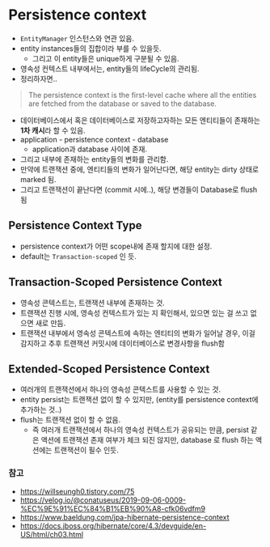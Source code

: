 # Persistence context

- `EntityManager` 인스턴스와 연관 있음.
- entity instances들의 집합이라 부를 수 있을듯.
  - 그리고 이 entity들은 unique하게 구분될 수 있음.
- 영속성 컨텍스트 내부에서는, entity들의 lifeCycle의 관리됨.
- 정리하자면..

> The persistence context is the first-level cache where all the entities are fetched from the database or saved to the database.

- 데이터베이스에서 혹은 데이터베이스로 저장하고자하는 모든 엔티티들이 존재하는 **1차 캐시**라 할 수 있음.
- application - persistence context - database
  - application과 database 사이에 존재.
- 그리고 내부에 존재하는 entity들의 변화를 관리함.
- 만약에 트랜잭션 중에, 엔티티들의 변화가 일어난다면, 해당 entity는 dirty 상태로 marked 됨.
- 그리고 트랜잭션이 끝난다면 (commit 시에..), 해당 변경들이 Database로 flush됨

## Persistence Context Type

- persistence context가 어떤 scope내에 존재 할지에 대한 설정.
- default는 `Transaction-scoped` 인 듯.

## Transaction-Scoped Persistence Context

- 영속성 콘텍스트는, 트랜잭션 내부에 존재하는 것.
- 트랜잭션 진행 시에, 영속성 컨텍스트가 있는 지 확인해서, 있으면 있는 걸 쓰고 없으면 새로 만듬.
- 트랜잭션 내부에서 영속성 콘텍스트에 속하는 엔티티의 변화가 일어날 경우, 이걸 감지하고 추후 트랜잭션 커밋시에 데이터베이스로 변경사항을 flush함

## Extended-Scoped Persistence Context

- 여러개의 트랜잭션에서 하나의 영속성 콘텍스트를 사용할 수 있는 것.
- entity persist는 트랜잭션 없이 할 수 있지만, (entity를 persistence context에 추가하는 것..)
- flush는 트랜잭션 없이 할 수 없음.
  - 즉 여러개 트랜잭션에서 하나의 영속성 컨텍스트가 공유되는 만큼, persist 같은 액션에 트랜잭션 존재 여부가 체크 되진 않지만, database 로 flush 하는 액션에는 트랜잭션이 필수 인듯.

### 참고

- <https://willseungh0.tistory.com/75>
- <https://velog.io/@conatuseus/2019-09-06-0009-%EC%9E%91%EC%84%B1%EB%90%A8-cfk06vdfm9>
- <https://www.baeldung.com/jpa-hibernate-persistence-context>
- <https://docs.jboss.org/hibernate/core/4.3/devguide/en-US/html/ch03.html>
